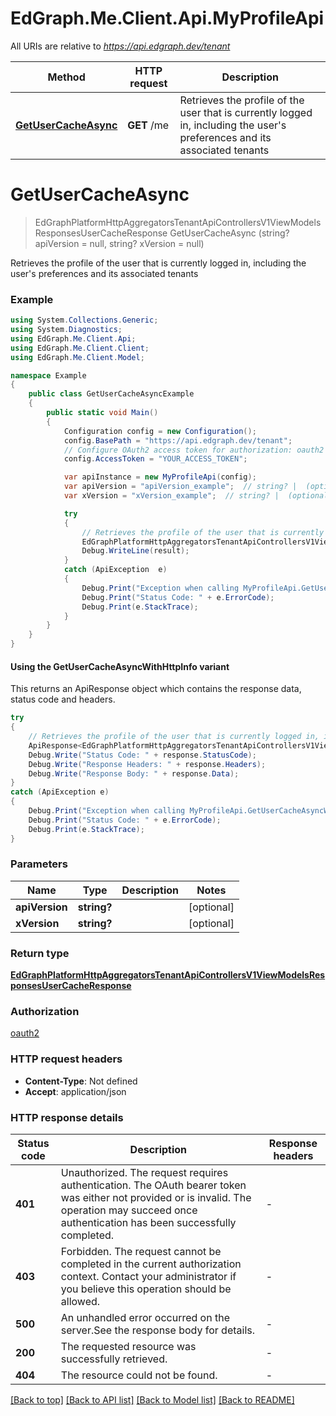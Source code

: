# EdGraph.Me.Client.Api.MyProfileApi

All URIs are relative to *https://api.edgraph.dev/tenant*

| Method | HTTP request | Description |
|--------|--------------|-------------|
| [**GetUserCacheAsync**](MyProfileApi.md#getusercacheasync) | **GET** /me | Retrieves the profile of the user that is currently logged in, including the user&#39;s preferences and its associated tenants |

<a id="getusercacheasync"></a>
# **GetUserCacheAsync**
> EdGraphPlatformHttpAggregatorsTenantApiControllersV1ViewModelsResponsesUserCacheResponse GetUserCacheAsync (string? apiVersion = null, string? xVersion = null)

Retrieves the profile of the user that is currently logged in, including the user's preferences and its associated tenants

### Example
```csharp
using System.Collections.Generic;
using System.Diagnostics;
using EdGraph.Me.Client.Api;
using EdGraph.Me.Client.Client;
using EdGraph.Me.Client.Model;

namespace Example
{
    public class GetUserCacheAsyncExample
    {
        public static void Main()
        {
            Configuration config = new Configuration();
            config.BasePath = "https://api.edgraph.dev/tenant";
            // Configure OAuth2 access token for authorization: oauth2
            config.AccessToken = "YOUR_ACCESS_TOKEN";

            var apiInstance = new MyProfileApi(config);
            var apiVersion = "apiVersion_example";  // string? |  (optional) 
            var xVersion = "xVersion_example";  // string? |  (optional) 

            try
            {
                // Retrieves the profile of the user that is currently logged in, including the user's preferences and its associated tenants
                EdGraphPlatformHttpAggregatorsTenantApiControllersV1ViewModelsResponsesUserCacheResponse result = apiInstance.GetUserCacheAsync(apiVersion, xVersion);
                Debug.WriteLine(result);
            }
            catch (ApiException  e)
            {
                Debug.Print("Exception when calling MyProfileApi.GetUserCacheAsync: " + e.Message);
                Debug.Print("Status Code: " + e.ErrorCode);
                Debug.Print(e.StackTrace);
            }
        }
    }
}
```

#### Using the GetUserCacheAsyncWithHttpInfo variant
This returns an ApiResponse object which contains the response data, status code and headers.

```csharp
try
{
    // Retrieves the profile of the user that is currently logged in, including the user's preferences and its associated tenants
    ApiResponse<EdGraphPlatformHttpAggregatorsTenantApiControllersV1ViewModelsResponsesUserCacheResponse> response = apiInstance.GetUserCacheAsyncWithHttpInfo(apiVersion, xVersion);
    Debug.Write("Status Code: " + response.StatusCode);
    Debug.Write("Response Headers: " + response.Headers);
    Debug.Write("Response Body: " + response.Data);
}
catch (ApiException e)
{
    Debug.Print("Exception when calling MyProfileApi.GetUserCacheAsyncWithHttpInfo: " + e.Message);
    Debug.Print("Status Code: " + e.ErrorCode);
    Debug.Print(e.StackTrace);
}
```

### Parameters

| Name | Type | Description | Notes |
|------|------|-------------|-------|
| **apiVersion** | **string?** |  | [optional]  |
| **xVersion** | **string?** |  | [optional]  |

### Return type

[**EdGraphPlatformHttpAggregatorsTenantApiControllersV1ViewModelsResponsesUserCacheResponse**](EdGraphPlatformHttpAggregatorsTenantApiControllersV1ViewModelsResponsesUserCacheResponse.md)

### Authorization

[oauth2](../README.md#oauth2)

### HTTP request headers

 - **Content-Type**: Not defined
 - **Accept**: application/json


### HTTP response details
| Status code | Description | Response headers |
|-------------|-------------|------------------|
| **401** | Unauthorized. The request requires authentication. The OAuth bearer token was either not provided or is invalid. The operation may succeed once authentication has been successfully completed. |  -  |
| **403** | Forbidden. The request cannot be completed in the current authorization context. Contact your administrator if you believe this operation should be allowed. |  -  |
| **500** | An unhandled error occurred on the server.See the response body for details. |  -  |
| **200** | The requested resource was successfully retrieved. |  -  |
| **404** | The resource could not be found. |  -  |

[[Back to top]](#) [[Back to API list]](../README.md#documentation-for-api-endpoints) [[Back to Model list]](../README.md#documentation-for-models) [[Back to README]](../README.md)

